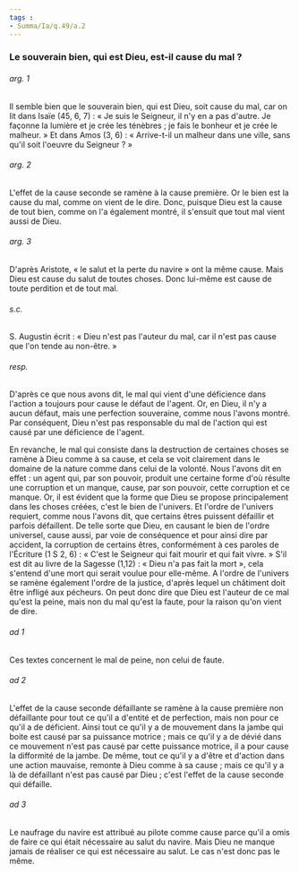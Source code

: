```yaml
---
tags : 
- Summa/Ia/q.49/a.2
---
```


### Le souverain bien, qui est Dieu, est-il cause du mal ?

###### arg. 1
Il semble bien que le souverain bien, qui est Dieu, soit cause du mal, car on lit dans Isaïe (45, 6, 7) : « Je suis le Seigneur, il n'y en a pas d'autre. Je façonne la lumière et je crée les ténèbres ; je fais le bonheur et je crée le malheur. » Et dans Amos (3, 6) : « Arrive-t-il un malheur dans une ville, sans qu'il soit l'oeuvre du Seigneur ? » 

###### arg. 2
L'effet de la cause seconde se ramène à la cause première. Or le bien est la cause du mal, comme on vient de le dire. Donc, puisque Dieu est la cause de tout bien, comme on l'a également montré, il s'ensuit que tout mal vient aussi de Dieu. 

###### arg. 3
D'après Aristote, « le salut et la perte du navire » ont la même cause. Mais Dieu est cause du salut de toutes choses. Donc lui-même est cause de toute perdition et de tout mal. 

###### s.c.
S. Augustin écrit : « Dieu n'est pas l'auteur du mal, car il n'est pas cause que l'on tende au non-être. » 

###### resp.
D'après ce que nous avons dit, le mal qui vient d'une déficience dans l'action a toujours pour cause le défaut de l'agent. Or, en Dieu, il n'y a aucun défaut, mais une perfection souveraine, comme nous l'avons montré. Par conséquent, Dieu n'est pas responsable du mal de l'action qui est causé par une déficience de l'agent. 

En revanche, le mal qui consiste dans la destruction de certaines choses se ramène à Dieu comme à sa cause, et cela se voit clairement dans le domaine de la nature comme dans celui de la volonté. Nous l'avons dit en effet : un agent qui, par son pouvoir, produit une certaine forme d'où résulte une corruption et un manque, cause, par son pouvoir, cette corruption et ce manque. Or, il est évident que la forme que Dieu se propose principalement dans les choses créées, c'est le bien de l'univers. Et l'ordre de l'univers requiert, comme nous l'avons dit, que certains êtres puissent défaillir et parfois défaillent. De telle sorte que Dieu, en causant le bien de l'ordre universel, cause aussi, par voie de conséquence et pour ainsi dire par accident, la corruption de certains êtres, conformément à ces paroles de l'Écriture (1 S 2, 6) : « C'est le Seigneur qui fait mourir et qui fait vivre. » S'il est dit au livre de la Sagesse (1,12) : « Dieu n'a pas fait la mort », cela s'entend d'une mort qui serait voulue pour elle-même. A l'ordre de l'univers se ramène également l'ordre de la justice, d'après lequel un châtiment doit être infligé aux pécheurs. On peut donc dire que Dieu est l'auteur de ce mal qu'est la peine, mais non du mal qu'est la faute, pour la raison qu'on vient de dire. 

###### ad 1
Ces textes concernent le mal de peine, non celui de faute. 

###### ad 2
L'effet de la cause seconde défaillante se ramène à la cause première non défaillante pour tout ce qu'il a d'entité et de perfection, mais non pour ce qu'il a de déficient. Ainsi tout ce qu'il y a de mouvement dans la jambe qui boite est causé par sa puissance motrice ; mais ce qu'il y a de dévié dans ce mouvement n'est pas causé par cette puissance motrice, il a pour cause la difformité de la jambe. De même, tout ce qu'il y a d'être et d'action dans une action mauvaise, remonte à Dieu comme à sa cause ; mais ce qu'il y a là de défaillant n'est pas causé par Dieu ; c'est l'effet de la cause seconde qui défaille. 

###### ad 3
Le naufrage du navire est attribué au pilote comme cause parce qu'il a omis de faire ce qui était nécessaire au salut du navire. Mais Dieu ne manque jamais de réaliser ce qui est nécessaire au salut. Le cas n'est donc pas le même. 



